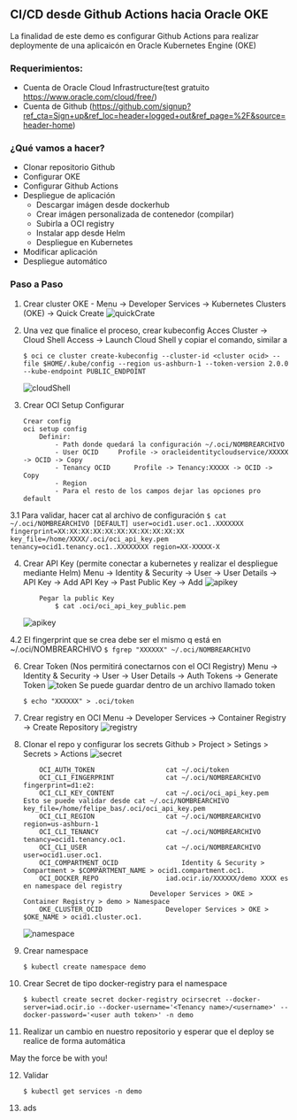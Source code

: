 ## CI/CD desde Github Actions hacia Oracle OKE

La finalidad de este demo es configurar Github Actions para realizar deploymente de una aplicaicón en Oracle Kubernetes Engine (OKE)


### Requerimientos:

- Cuenta de Oracle Cloud Infrastructure(test gratuito https://www.oracle.com/cloud/free/)
- Cuenta de Github (https://github.com/signup?ref_cta=Sign+up&ref_loc=header+logged+out&ref_page=%2F&source=header-home)

### ¿Qué vamos a hacer?

- Clonar repositorio Github
- Configurar OKE
- Configurar Github Actions
- Despliegue de aplicación
	- Descargar imágen desde dockerhub
	- Crear imágen personalizada de contenedor (compilar)
	- Subirla a OCI registry
	- Instalar app desde Helm
	- Despliegue en Kubernetes
- Modificar aplicación
- Despliegue automático 

### Paso a Paso

1. Crear cluster OKE - 
	Menu -> Developer Services -> Kubernetes Clusters (OKE) -> Quick Create
	![quickCrate](img/createOKE.PNG)

2. Una vez que finalice el proceso, crear kubeconfig
	Acces Cluster -> Cloud Shell Access -> Launch Cloud Shell y copiar el comando, similar a
    ```
    $ oci ce cluster create-kubeconfig --cluster-id <cluster ocid> --file $HOME/.kube/config --region us-ashburn-1 --token-version 2.0.0  --kube-endpoint PUBLIC_ENDPOINT
    ```
    ![cloudShell](img/cloudshell.PNG)
    
3. Crear OCI Setup Configurar
	```
	Crear config 
	oci setup config
		Definir:
			- Path donde quedará la configuración ~/.oci/NOMBREARCHIVO
			- User OCID		Profile -> oracleidentitycloudservice/XXXXX -> OCID -> Copy
			- Tenancy OCID		Profile -> Tenancy:XXXXX -> OCID -> Copy
			- Region 		
			- Para el resto de los campos dejar las opciones pro default 
	```
3.1 Para validar, hacer cat al archivo de configuración 
	```
	$ cat ~/.oci/NOMBREARCHIVO
		[DEFAULT]
		user=ocid1.user.oc1..XXXXXXX
		fingerprint=XX:XX:XX:XX:XX:XX:XX:XX:XX:XX:XX
		key_file=/home/XXXX/.oci/oci_api_key.pem
		tenancy=ocid1.tenancy.oc1..XXXXXXXX
		region=XX-XXXXX-X
	```
	
4. Crear API Key (permite conectar a kubernetes y realizar el despliegue mediante Helm)
	Menu -> Identity & Security -> User -> User Details -> API Key -> Add API Key -> Past Public Key -> Add
	![apikey](img/userAPIKeys.PNG)
	```
		Pegar la public Key
			$ cat .oci/oci_api_key_public.pem
	```
	![apikey](img/addAPIKeys.PNG)

4.2 El fingerprint que se crea debe ser el mismo q está en ~/.oci/NOMBREARCHIVO
	```
	$ fgrep "XXXXXX" ~/.oci/NOMBREARCHIVO
	```
	
6. Crear Token (Nos permitirá conectarnos con el OCI Registry)
	Menu -> Identity & Security -> User -> User Details -> Auth Tokens -> Generate Token
	![token](img/auth.PNG)
	Se puede guardar dentro de un archivo llamado token
	```
	$ echo "XXXXXX" > .oci/token
	```
7. Crear registry en OCI
	Menu -> Developer Services -> Container Registry -> Create Repository
	![registry](img/registry.PNG)

8. Clonar el repo y configurar los secrets
	Github > Project > Setings > Secrets > Actions
	![secret](img/secrets.PNG)
	```
		OCI_AUTH_TOKEN					cat ~/.oci/token
		OCI_CLI_FINGERPRINT				cat ~/.oci/NOMBREARCHIVO		fingerprint=d1:e2:  			
		OCI_CLI_KEY_CONTENT				cat ~/.oci/oci_api_key.pem 		Esto se puede validar desde cat ~/.oci/NOMBREARCHIVO   key_file=/home/felipe_bas/.oci/oci_api_key.pem
		OCI_CLI_REGION					cat ~/.oci/NOMBREARCHIVO		region=us-ashburn-1
		OCI_CLI_TENANCY					cat ~/.oci/NOMBREARCHIVO		tenancy=ocid1.tenancy.oc1.
		OCI_CLI_USER					cat ~/.oci/NOMBREARCHIVO		user=ocid1.user.oc1.
		OCI_COMPARTMENT_OCID				Identity & Security > Compartment > $COMPARTMENT_NAME > ocid1.compartment.oc1.
		OCI_DOCKER_REPO					iad.ocir.io/XXXXXX/demo XXXX es en namespace del registry
									Developer Services > OKE > Container Registry > demo > Namespace 
		OKE_CLUSTER_OCID				Developer Services > OKE > $OKE_NAME > ocid1.cluster.oc1.
	```
	![namespace](img/namespaceRegistry.PNG)

9. Crear namespace
	```
	$ kubectl create namespace demo
	```
	
10. Crear Secret de tipo docker-registry para el namespace
	```
	$ kubectl create secret docker-registry ocirsecret --docker-server=iad.ocir.io --docker-username='<Tenancy name>/<username>' --docker-password='<user auth token>' -n demo
	```

11. Realizar un cambio en nuestro repositorio y esperar que el deploy se realice de forma automática 

May the force be with you!

12. Validar
	```
	$ kubectl get services -n demo
	```
14. ads
